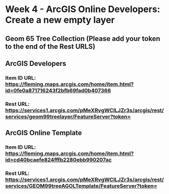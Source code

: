 # Week 4 - ArcGIS Online Developers: Create a new empty layer
## Geom 65 Tree Collection (Please add your token to the end of the Rest URLS)

## ArcGIS Developers
### Item ID URL: https://fleming.maps.arcgis.com/home/item.html?id=0fe0a871716243f2bfb69fad0b407366
### Rest URL: https://services1.arcgis.com/pMeXRvgWClLJZr3s/arcgis/rest/services/geom99treelayer/FeatureServer?token=

## ArcGIS Online Template
### Item ID URL: https://fleming.maps.arcgis.com/home/item.html?id=cd40bcaefe824fffb2280ebb990207ac
### Rest URL: https://services1.arcgis.com/pMeXRvgWClLJZr3s/arcgis/rest/services/GEOM99treeAGOLTemplate/FeatureServer?token=
